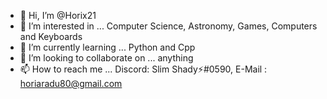 - 👋 Hi, I’m @Horix21 
- 👀 I’m interested in ... Computer Science, Astronomy, Games, Computers and Keyboards
- 🌱 I’m currently learning ... Python and Cpp
- 💞️ I’m looking to collaborate on ... anything
- 📫 How to reach me ... Discord: Slim Shady⚡#0590, E-Mail : horiaradu80@gmail.com

<!---
Horix21/Horix21 is a ✨ special ✨ repository because its `README.md` (this file) appears on your GitHub profile.
You can click the Preview link to take a look at your changes.
--->
